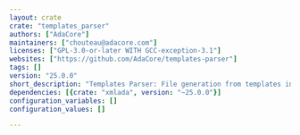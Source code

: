 ```yaml
---
layout: crate
crate: "templates_parser"
authors: ["AdaCore"]
maintainers: ["chouteau@adacore.com"]
licenses: ["GPL-3.0-or-later WITH GCC-exception-3.1"]
websites: ["https://github.com/AdaCore/templates-parser"]
tags: []
version: "25.0.0"
short_description: "Templates Parser: File generation from templates in Ada"
dependencies: [{crate: "xmlada", version: "~25.0.0"}]
configuration_variables: []
configuration_values: []

---
```



